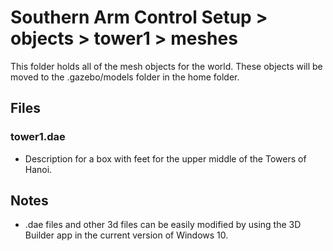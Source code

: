 # Southern Arm Control Setup > objects > tower1 > meshes

This folder holds all of the mesh objects for the world. These objects will be moved to the .gazebo/models folder in the home folder.

## Files
### tower1.dae
* Description for a box with feet for the upper middle of the Towers of Hanoi.

## Notes
* .dae files and other 3d files can be easily modified by using the 3D Builder app in the current version of Windows 10.
